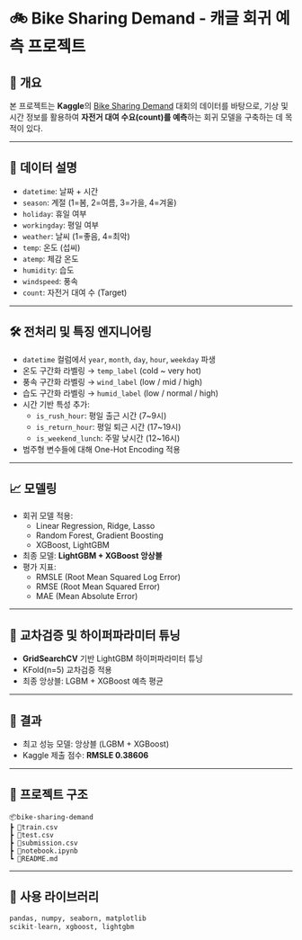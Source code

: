 # 🚲 Bike Sharing Demand - 캐글 회귀 예측 프로젝트

## 📌 개요
본 프로젝트는 **Kaggle**의 [Bike Sharing Demand](https://www.kaggle.com/competitions/bike-sharing-demand) 대회의 데이터를 바탕으로, 기상 및 시간 정보를 활용하여 **자전거 대여 수요(count)를 예측**하는 회귀 모델을 구축하는 데 목적이 있다.

---

## 📂 데이터 설명
- `datetime`: 날짜 + 시간
- `season`: 계절 (1=봄, 2=여름, 3=가을, 4=겨울)
- `holiday`: 휴일 여부
- `workingday`: 평일 여부
- `weather`: 날씨 (1=좋음, 4=최악)
- `temp`: 온도 (섭씨)
- `atemp`: 체감 온도
- `humidity`: 습도
- `windspeed`: 풍속
- `count`: 자전거 대여 수 (Target)

---

## 🛠 전처리 및 특징 엔지니어링
- `datetime` 컬럼에서 `year`, `month`, `day`, `hour`, `weekday` 파생
- 온도 구간화 라벨링 → `temp_label` (cold ~ very hot)
- 풍속 구간화 라벨링 → `wind_label` (low / mid / high)
- 습도 구간화 라벨링 → `humid_label` (low / normal / high)
- 시간 기반 특성 추가:
  - `is_rush_hour`: 평일 출근 시간 (7~9시)
  - `is_return_hour`: 평일 퇴근 시간 (17~19시)
  - `is_weekend_lunch`: 주말 낮시간 (12~16시)
- 범주형 변수들에 대해 One-Hot Encoding 적용

---

## 📈 모델링
- 회귀 모델 적용:
  - Linear Regression, Ridge, Lasso
  - Random Forest, Gradient Boosting
  - XGBoost, LightGBM
- 최종 모델: **LightGBM + XGBoost 앙상블**
- 평가 지표:
  - RMSLE (Root Mean Squared Log Error)
  - RMSE (Root Mean Squared Error)
  - MAE (Mean Absolute Error)

---

## 🧪 교차검증 및 하이퍼파라미터 튜닝
- **GridSearchCV** 기반 LightGBM 하이퍼파라미터 튜닝
- KFold(n=5) 교차검증 적용
- 최종 앙상블: LGBM + XGBoost 예측 평균

---

## 🏁 결과
- 최고 성능 모델: 앙상블 (LGBM + XGBoost)
- Kaggle 제출 점수: **RMSLE 0.38606**

---

## 📁 프로젝트 구조
```
📦bike-sharing-demand
┣ 📄train.csv
┣ 📄test.csv
┣ 📄submission.csv
┣ 📄notebook.ipynb
┗ 📄README.md
```

---

## 🧰 사용 라이브러리
```python
pandas, numpy, seaborn, matplotlib  
scikit-learn, xgboost, lightgbm
